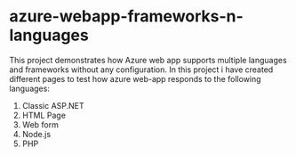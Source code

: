 ﻿<!DOCTYPE html>
<html>
<head>
	<meta charset="utf-8" />
</head>
<body>
<h1> azure-webapp-frameworks-n-languages </h1>
<p> This project demonstrates how Azure web app supports multiple languages and frameworks without any configuration.
In this project i have created different pages to test how azure web-app responds to the following languages:
<ol>
<li> Classic ASP.NET </li>
<li> HTML Page </li>
<li> Web form </li>
<li> Node.js </li>
<li> PHP </li>
</ol>
</p>

</body>
</html>
